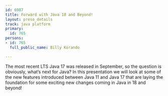 ```yaml
---
id: 6987
title: Forward with Java 18 and Beyond!
layout: preso_details
track: java platform
primary:
  id: 765
persons:
- id: 765
  full_public_name: Billy Korando

---
```

The most recent LTS Java 17 was released in September, so the question is obviously, what’s next for Java? In this presentation we will look at some of the new features introduced between Java 11 and Java 17 that are laying the foundation for some exciting new changes coming in Java in 18 and beyond! 
